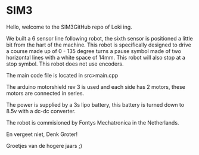 # SIM3
Hello, welcome to the SIM3GitHub repo of Loki ing.

We built a 6 sensor line following robot, the sixth sensor is positioned a little bit from the hart of the machine. This robot is specifically designed to drive a course made up of 0 - 135 degree turns a pause symbol made of two horizontal lines with a white space of 14mm. This robot will also stop at a stop symbol.
This robot does not use encoders.

The main code file is located in src>main.cpp

The arduino motorshield rev 3 is used and each side has 2 motors, these motors are connected in series. 

The power is supplied by a 3s lipo battery, this battery is turned down to 8.5v with a dc-dc converter.

The robot is commisioned by Fontys Mechatronica in the Netherlands.

En vergeet niet, Denk Groter!

Groetjes van de hogere jaars ;)


